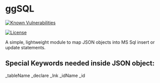 

# ggSQL

[![Known Vulnerabilities](https://snyk.io/test/github/burakgazi/ggsql/badge.svg)](https://snyk.io/test/github/burakgazi/ggsql)

[![License](http://img.shields.io/:license-mit-blue.svg?style=flat-square)](http://badges.mit-license.org)



 A simple, lightweight module to map JSON objects into MS Sql insert or update statements.

 ## Special Keywords needed inside JSON object:

 _tableName
 _declare
 _lnk
 _idName
 _id